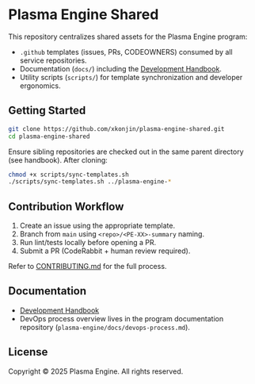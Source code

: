 # Plasma Engine Shared

This repository centralizes shared assets for the Plasma Engine program:

- `.github` templates (issues, PRs, CODEOWNERS) consumed by all service repositories.
- Documentation (`docs/`) including the [Development Handbook](docs/development-handbook.md).
- Utility scripts (`scripts/`) for template synchronization and developer ergonomics.

## Getting Started

```bash
git clone https://github.com/xkonjin/plasma-engine-shared.git
cd plasma-engine-shared
```

Ensure sibling repositories are checked out in the same parent directory (see handbook). After cloning:

```bash
chmod +x scripts/sync-templates.sh
./scripts/sync-templates.sh ../plasma-engine-*
```

## Contribution Workflow

1. Create an issue using the appropriate template.
2. Branch from `main` using `<repo>/<PE-XX>-summary` naming.
3. Run lint/tests locally before opening a PR.
4. Submit a PR (CodeRabbit + human review required).

Refer to [CONTRIBUTING.md](CONTRIBUTING.md) for the full process.

## Documentation

- [Development Handbook](docs/development-handbook.md)
- DevOps process overview lives in the program documentation repository (`plasma-engine/docs/devops-process.md`).

## License

Copyright © 2025 Plasma Engine. All rights reserved.
